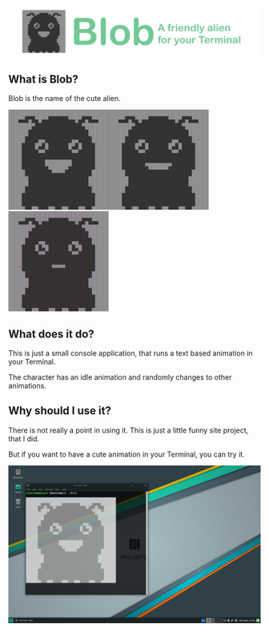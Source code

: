 ![Blob](https://raw.githubusercontent.com/basicx-StrgV/Blob/main/graphics/repositoryBanner.png)

## What is Blob?

Blob is the name of the cute alien.

<img src="https://raw.githubusercontent.com/basicx-StrgV/Blob/main/graphics/BlobHappy.png" width="200" height="200"/><img src="https://raw.githubusercontent.com/basicx-StrgV/Blob/main/graphics/BlobNeutral.png" width="200" height="200"/><img src="https://raw.githubusercontent.com/basicx-StrgV/Blob/main/graphics/BlobMhh.png" width="200" height="200"/>

## What does it do?

This is just a small console application, that runs a text based animation in your Terminal.

The character has an idle animation and randomly changes to other animations.

## Why should I use it?

There is not really a point in using it.
This is just a little funny site project, that I did.

But if you want to have a cute animation in your Terminal, you can try it.

![BlobSample](https://raw.githubusercontent.com/basicx-StrgV/Blob/main/graphics/SampleLinux.png)
